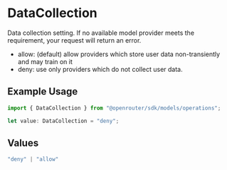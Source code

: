 # DataCollection

Data collection setting. If no available model provider meets the requirement, your request will return an error.
- allow: (default) allow providers which store user data non-transiently and may train on it
- deny: use only providers which do not collect user data.


## Example Usage

```typescript
import { DataCollection } from "@openrouter/sdk/models/operations";

let value: DataCollection = "deny";
```

## Values

```typescript
"deny" | "allow"
```
